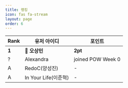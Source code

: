 ```yaml
---
title: 랭킹
icon: fas fa-stream
layout: page
order: 6
---
```


|Rank|유저 아이디|포인트|
|----|--------|-----|
|**1**|👑 **오상민**|**2pt**|
|?|Alexandra|joined POW Week 0|
|A|RedoC(양성진)|-|
|A|In Your Life(이준혁)|-|